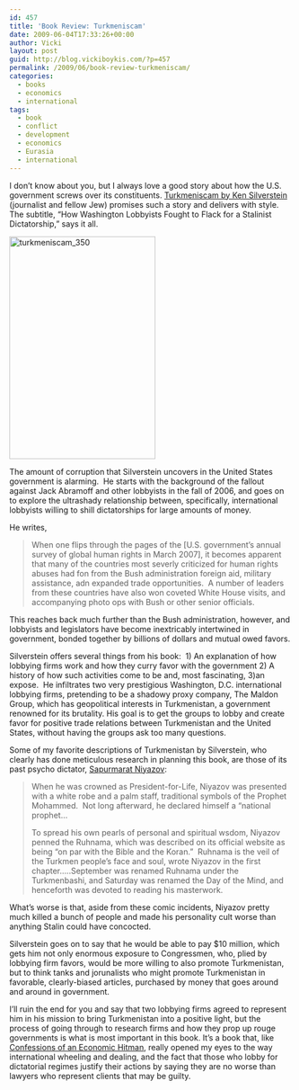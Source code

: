```yaml
---
id: 457
title: 'Book Review: Turkmeniscam'
date: 2009-06-04T17:33:26+00:00
author: Vicki
layout: post
guid: http://blog.vickiboykis.com/?p=457
permalink: /2009/06/book-review-turkmeniscam/
categories:
  - books
  - economics
  - international
tags:
  - book
  - conflict
  - development
  - economics
  - Eurasia
  - international
---
```

I don&#8217;t know about you, but I always love a good story about how the U.S. government screws over its constituents. [Turkmeniscam by Ken Silverstein](http://www.amazon.com/Turkmeniscam-Washington-Lobbyists-Stalinist-Dictatorship/dp/140006743X) (journalist and fellow Jew) promises such a story and delivers with style. The subtitle, &#8220;How Washington Lobbyists Fought to Flack for a Stalinist Dictatorship,&#8221; says it all.

[<img class="aligncenter size-full wp-image-458" title="turkmeniscam_350" src="http://blog.vickiboykis.com/wp-content/uploads/2009/06/turkmeniscam_350.jpg" alt="turkmeniscam_350" width="260" height="396" />](http://blog.vickiboykis.com/wp-content/uploads/2009/06/turkmeniscam_350.jpg)

The amount of corruption that Silverstein uncovers in the United States government is alarming.  He starts with the background of the fallout against Jack Abramoff and other lobbyists in the fall of 2006, and goes on to explore the ultrashady relationship between, specifically, international lobbyists willing to shill dictatorships for large amounts of money.

He writes,

> <p style="text-align: left;">
>   When one flips through the pages of the [U.S. government&#8217;s annual survey of global human rights in March 2007], it becomes apparent that many of the countries most severly criticized for human rights abuses had fon from the Bush administration foreign aid, military assistance, adn expanded trade opportunities.  A number of leaders from these countries have also won coveted White House visits, and accompanying photo ops with Bush or other senior officials.
> </p>

<p style="text-align: left;">
  This reaches back much further than the Bush administration, however, and lobbyists and legislators have become inextricably intertwined in government, bonded together by billions of dollars and mutual owed favors.
</p>

<p style="text-align: left;">
  Silverstein offers several things from his book:  1) An explanation of how lobbying firms work and how they curry favor with the government 2) A history of how such activities come to be and, most fascinating, 3)an expose.  He infiltrates two very prestigious Washington, D.C. international lobbying firms, pretending to be a shadowy proxy company, The Maldon Group, which has geopolitical interests in Turkmenistan, a government renowned for its brutality. His goal is to get the groups to lobby and create favor for positive trade relations between Turkmenistan and the United States, without having the groups ask too many questions.
</p>

<p style="text-align: left;">
  Some of my favorite descriptions of Turkmenistan by Silverstein, who clearly has done meticulous research in planning this book, are those of its past psycho dictator, <a href="http://en.wikipedia.org/wiki/Saparmurat_Niyazov">Sapurmarat Niyazov</a>:
</p>

> <p style="text-align: left;">
>   When he was crowned as President-for-Life, Niyazov was presented with a white robe and a palm staff, traditional symbols of the Prophet Mohammed.  Not long afterward, he declared himself a &#8220;national prophet&#8230;
> </p>
> 
> <p style="text-align: left;">
>   To spread his own pearls of personal and spiritual wsdom, Niyazov penned the Ruhnama, which was described on its official website as being &#8220;on par with the Bible and the Koran.&#8221;  Ruhnama is the veil of the Turkmen people&#8217;s face and soul, wrote Niyazov in the first chapter&#8230;..September was renamed Ruhnama under the Turkmenbashi, and Saturday was renamed the Day of the Mind, and henceforth was devoted to reading his masterwork.
> </p>

What&#8217;s worse is that, aside from these comic incidents, Niyazov pretty much killed a bunch of people and made his personality cult worse than anything Stalin could have concocted.

Silverstein goes on to say that he would be able to pay $10 million, which gets him not only enormous exposure to Congressmen, who, plied by lobbying firm favors, would be more willing to also promote Turkmenistan, but to think tanks and jorunalists who might promote Turkmenistan in favorable, clearly-biased articles, purchased by money that goes around and around in government.

I&#8217;ll ruin the end for you and say that two lobbying firms agreed to represent him in his mission to bring Turkmenistan into a positive light, but the process of going through to research firms and how they prop up rouge governments is what is most important in this book. It&#8217;s a book that, like [Confessions of an Economic Hitman](http://www.amazon.com/Confessions-Economic-Hit-John-Perkins/dp/1576753018), really opened my eyes to the way international wheeling and dealing, and the fact that those who lobby for dictatorial regimes justify their actions by saying they are no worse than lawyers who represent clients that may be guilty.

<p style="text-align: left;">
  <p style="text-align: left;">
